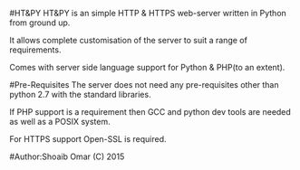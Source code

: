 #HT&PY
HT&PY is an simple HTTP & HTTPS web-server written in Python from ground up.

It allows complete customisation of the server to suit a range of requirements.

Comes with server side language support for Python & PHP(to an extent).


#Pre-Requisites
The server does not need any pre-requisites other than python 2.7 with the standard libraries.

If PHP support is a requirement then GCC and python dev tools are needed as well as a POSIX system.

For HTTPS support Open-SSL is required.


#Author:Shoaib Omar (C) 2015
